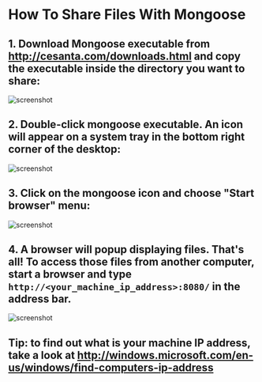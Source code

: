 How To Share Files With Mongoose
===========================================

## 1. Download Mongoose executable from http://cesanta.com/downloads.html and copy the executable inside the directory you want to share:

![screenshot](http://cesanta.chttp://cesanta.com/images/tut_sharing/tut1.png)

## 2. Double-click mongoose executable. An icon will appear on a system tray in the bottom right corner of the desktop:

![screenshot](http://cesanta.com/images/tut_sharing/tut2.png)

## 3. Click on the mongoose icon and choose "Start browser" menu:
![screenshot](http://cesanta.com/images/tut_sharing/tut3.png)

## 4. A browser will popup displaying files. That's all! To access those files from another computer, start a browser and type `http://<your_machine_ip_address>:8080/` in the address bar.

![screenshot](http://cesanta.com/images/tut_sharing/tut4.png)

## Tip: to find out what is your machine IP address, take a look at http://windows.microsoft.com/en-us/windows/find-computers-ip-address
